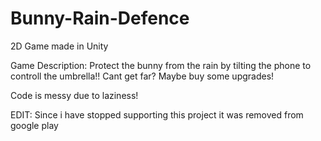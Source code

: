 # Bunny-Rain-Defence

2D Game made in Unity

Game Description: 
Protect the bunny from the rain by tilting the phone to controll the umbrella!!
Cant get far? Maybe buy some upgrades!

Code is messy due to laziness!

EDIT: Since i have stopped supporting this project it was removed from google play
